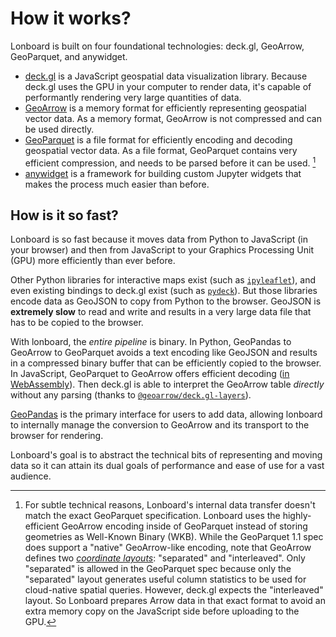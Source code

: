 # How it works?


Lonboard is built on four foundational technologies: deck.gl, GeoArrow, GeoParquet, and anywidget.

- [deck.gl](https://deck.gl/) is a JavaScript geospatial data visualization library. Because deck.gl uses the GPU in your computer to render data, it's capable of performantly rendering very large quantities of data.
- [GeoArrow](https://geoarrow.org/) is a memory format for efficiently representing geospatial vector data. As a memory format, GeoArrow is not compressed and can be used directly.
- [GeoParquet](https://geoparquet.org/) is a file format for efficiently encoding and decoding geospatial vector data. As a file format, GeoParquet contains very efficient compression, and needs to be parsed before it can be used. [^1]
- [anywidget](https://anywidget.dev/) is a framework for building custom Jupyter widgets that makes the process much easier than before.

[^1]: For subtle technical reasons, Lonboard's internal data transfer doesn't match the exact GeoParquet specification. Lonboard uses the highly-efficient GeoArrow encoding inside of GeoParquet instead of storing geometries as Well-Known Binary (WKB). While the GeoParquet 1.1 spec does support a "native" GeoArrow-like encoding, note that GeoArrow defines two [_coordinate layouts_](https://geoarrow.org/format.html#coordinate): "separated" and "interleaved". Only "separated" is allowed in the GeoParquet spec because only the "separated" layout generates useful column statistics to be used for cloud-native spatial queries. However, deck.gl expects the "interleaved" layout. So Lonboard prepares Arrow data in that exact format to avoid an extra memory copy on the JavaScript side before uploading to the GPU.

## How is it so fast?

Lonboard is so fast because it moves data from Python to JavaScript (in your browser) and then from JavaScript to your Graphics Processing Unit (GPU) more efficiently than ever before.

Other Python libraries for interactive maps exist (such as [`ipyleaflet`](https://github.com/jupyter-widgets/ipyleaflet)), and even existing bindings to deck.gl exist (such as [`pydeck`](https://pypi.org/project/pydeck/)). But those libraries encode data as GeoJSON to copy from Python to the browser. GeoJSON is **extremely slow** to read and write and results in a very large data file that has to be copied to the browser.

With lonboard, the _entire pipeline_ is binary. In Python, GeoPandas to GeoArrow to GeoParquet avoids a text encoding like GeoJSON and results in a compressed binary buffer that can be efficiently copied to the browser. In JavaScript, GeoParquet to GeoArrow offers efficient decoding ([in WebAssembly](https://github.com/kylebarron/parquet-wasm/)). Then deck.gl is able to interpret the GeoArrow table _directly_ without any parsing (thanks to [`@geoarrow/deck.gl-layers`](https://github.com/geoarrow/deck.gl-layers)).

[GeoPandas](https://geopandas.org/en/stable/) is the primary interface for users to add data, allowing lonboard to internally manage the conversion to GeoArrow and its transport to the browser for rendering.

Lonboard's goal is to abstract the technical bits of representing and moving data so it can attain its dual goals of performance and ease of use for a vast audience.
